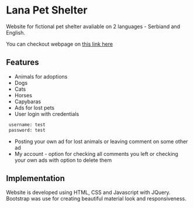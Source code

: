 # Lana Pet Shelter

Website for fictional pet shelter avaliable on 2 languages - Serbiand and English.

You can checkout webpage on [this link here](https://dusantodorovic5.github.io/LanaPetShelter/)


## Features

 - Animals for adoptions
  - Dogs
  - Cats
  - Horses
  - Capybaras
 - Ads for lost pets
 - User login with credentials 
  ```txt
   username: test
   password: test
   ```
 - Posting your own ad for lost animals or leaving comment on some other ad
 - My account - option for checking all comments you left or checking your own ads with option to delete them

## Implementation

Website is developed using HTML, CSS and Javascript with JQuery. Bootstrap was use for creating beautiful material look and responsiveness.
